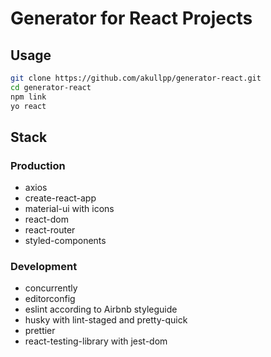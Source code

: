 # Generator for React Projects

## Usage

```sh
git clone https://github.com/akullpp/generator-react.git
cd generator-react
npm link
yo react
```

## Stack

### Production

- axios
- create-react-app
- material-ui with icons
- react-dom
- react-router
- styled-components

### Development

- concurrently
- editorconfig
- eslint according to Airbnb styleguide
- husky with lint-staged and pretty-quick
- prettier
- react-testing-library with jest-dom
